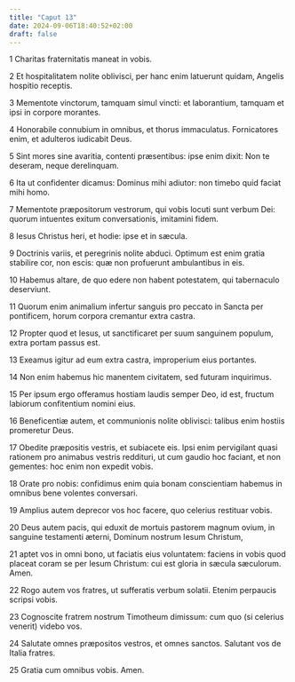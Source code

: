 ```yaml
---
title: "Caput 13"
date: 2024-09-06T18:40:52+02:00
draft: false
---
```




1 Charitas fraternitatis maneat in vobis.

2 Et hospitalitatem nolite oblivisci, per hanc enim latuerunt quidam, Angelis hospitio receptis.

3 Mementote vinctorum, tamquam simul vincti: et laborantium, tamquam et ipsi in corpore morantes.

4 Honorabile connubium in omnibus, et thorus immaculatus. Fornicatores enim, et adulteros iudicabit Deus.

5 Sint mores sine avaritia, contenti præsentibus: ipse enim dixit: Non te deseram, neque derelinquam.

6 Ita ut confidenter dicamus: Dominus mihi adiutor: non timebo quid faciat mihi homo.

7 Mementote præpositorum vestrorum, qui vobis locuti sunt verbum Dei: quorum intuentes exitum conversationis, imitamini fidem.

8 Iesus Christus heri, et hodie: ipse et in sæcula.

9 Doctrinis variis, et peregrinis nolite abduci. Optimum est enim gratia stabilire cor, non escis: quæ non profuerunt ambulantibus in eis.

10 Habemus altare, de quo edere non habent potestatem, qui tabernaculo deserviunt.

11 Quorum enim animalium infertur sanguis pro peccato in Sancta per pontificem, horum corpora cremantur extra castra.

12 Propter quod et Iesus, ut sanctificaret per suum sanguinem populum, extra portam passus est.

13 Exeamus igitur ad eum extra castra, improperium eius portantes.

14 Non enim habemus hic manentem civitatem, sed futuram inquirimus.

15 Per ipsum ergo offeramus hostiam laudis semper Deo, id est, fructum labiorum confitentium nomini eius.

16 Beneficentiæ autem, et communionis nolite oblivisci: talibus enim hostiis promeretur Deus.

17 Obedite præpositis vestris, et subiacete eis. Ipsi enim pervigilant quasi rationem pro animabus vestris reddituri, ut cum gaudio hoc faciant, et non gementes: hoc enim non expedit vobis.

18 Orate pro nobis: confidimus enim quia bonam conscientiam habemus in omnibus bene volentes conversari.

19 Amplius autem deprecor vos hoc facere, quo celerius restituar vobis.

20 Deus autem pacis, qui eduxit de mortuis pastorem magnum ovium, in sanguine testamenti æterni, Dominum nostrum Iesum Christum,

21 aptet vos in omni bono, ut faciatis eius voluntatem: faciens in vobis quod placeat coram se per Iesum Christum: cui est gloria in sæcula sæculorum. Amen.

22 Rogo autem vos fratres, ut sufferatis verbum solatii. Etenim perpaucis scripsi vobis.

23 Cognoscite fratrem nostrum Timotheum dimissum: cum quo (si celerius venerit) videbo vos.

24 Salutate omnes præpositos vestros, et omnes sanctos. Salutant vos de Italia fratres.

25 Gratia cum omnibus vobis. Amen.

